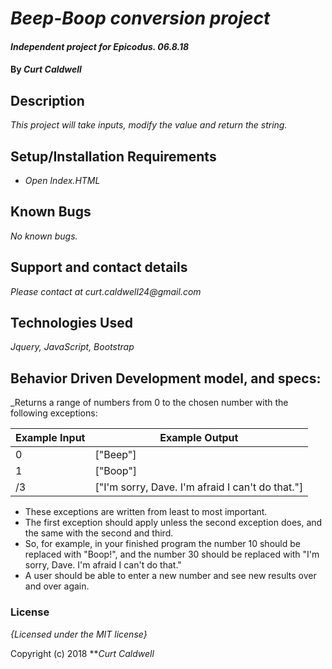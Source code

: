# _Beep-Boop conversion project_

#### _Independent project for Epicodus. 06.8.18_

#### By _**Curt Caldwell**_

## Description

_This project will take inputs, modify the value and return the string._

## Setup/Installation Requirements

* _Open Index.HTML_

## Known Bugs

_No known bugs._

## Support and contact details

_Please contact at curt.caldwell24@gmail.com_

## Technologies Used

_Jquery, JavaScript, Bootstrap_

## Behavior Driven Development model, and specs:
_Returns a range of numbers from 0 to the chosen number with the following exceptions:


|Example Input  | Example Output                                 |
|-------------- |-----------------                               |
|0              |["Beep"]                                        |
|1              |["Boop"]                                        |
|/3             |["I'm sorry, Dave. I'm afraid I can't do that."]|

* These exceptions are written from least to most important.
* The first exception should apply unless the second exception does, and the same with the second and third.
* So, for example, in your finished program the number 10 should be replaced with "Boop!", and the number 30 should be replaced with "I'm sorry, Dave. I'm afraid I can't do that."
* A user should be able to enter a new number and see new results over and over again.

### License

*{Licensed under the MIT license}*

Copyright (c) 2018 **_Curt Caldwell_
